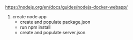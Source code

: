 https://nodejs.org/en/docs/guides/nodejs-docker-webapp/

1. create node app
    - create and populate package.json
    - run npm install
    - create and populate server.json
    
